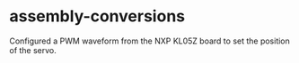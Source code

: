 # assembly-conversions
Configured a PWM waveform from the NXP KL05Z board to set the position of the servo. 
